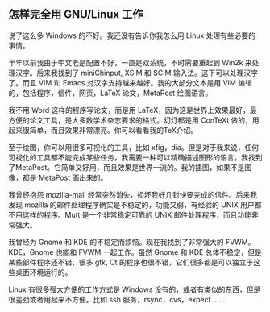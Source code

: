 ## 怎样完全用 GNU/Linux 工作

说了这么多 Windows 的不好。我还没有告诉你我怎么用 Linux
处理有些必要的事情。

半年以前我由于中文老是配置不好，一直是双系统，不时需要重起到 Win2k
来处理汉字。后来我找到了 miniChinput, XSIM 和 SCIM
输入法。这下可以处理汉字了。而且 VIM 和 Emacs
对汉字支持越来越好。我的大部分文本是用 VIM
编辑的，包括程序，信件，网页，LaTeX 论文，MetaPost 绘图语言。

我不用 Word 这样的程序写论文，而是用
LaTeX，因为这是世界上效果最好，最方便的论文工具，是大多数学术杂志要求的格式。幻灯都是用
ConTeXt 做的，用起来很简单，而且效果非常漂亮。你可以看看我的TeX介绍。

至于绘图，你可以用很多可视化的工具，比如
xfig，dia。但是对于我来说，任何可视化的工具都不能完成某些任务，我需要一种可以精确描述图形的语言。我找到了MetaPost。它简单又好用，而且效果是世界一流的。我的插图，如果不是图像，都是
MetaPost 画出来的。

我曾经抱怨 mozilla-mail
经常突然消失，损坏我好几封快要完成的信件。后来我发现 mozilla
的邮件处理程序确实是不稳定的，功能又弱，有经验的 UNIX
用户都不用这样的程序。Mutt 是一个非常稳定可靠的 UNIX
邮件处理程序，而且功能非常强大。

我曾经为 Gnome 和 KDE 的不稳定而烦恼。现在我找到了非常强大的
FVWM。KDE，Gnome 也能和 FVWM 一起工作。虽然 Gnome 和 KDE
总体不稳定，但是某些部件程序还不错，很多 gtk, Qt
的程序也很不错，它们很多都是可以独立于这些桌面环境运行的。

Linux 有很多强大方便的工作方式是 Windows
没有的，或者有类似的东西，但是很差劲或者用起来不方便。比如 ssh
服务，rsync，cvs，expect ……
